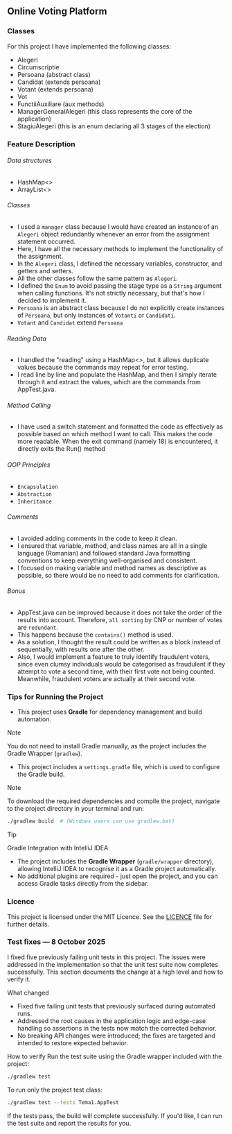 ## Online Voting Platform

### Classes
For this project I have implemented the following classes:

- Alegeri
- Circumscriptie
- Persoana (abstract class)
- Candidat (extends persoana)
- Votant (extends persoana)
- Vot
- FunctiiAuxiliare (aux methods)
- ManagerGeneralAlegeri (this class represents the core of the application)
- StagiuAlegeri (this is an enum declaring all 3 stages of the election)

### Feature Description

###### Data structures
- HashMap<>
- ArrayList<>

###### Classes
- I used a `manager` class because I would have created an instance of an `Alegeri` object redundantly whenever an error from the assignment statement occurred.
- Here, I have all the necessary methods to implement the functionality of the assignment.
- In the `Alegeri` class, I defined the necessary variables, constructor, and getters and setters.
- All the other classes follow the same pattern as `Alegeri`.
- I defined the `Enum` to avoid passing the stage type as a `String` argument when calling functions. It's not strictly necessary, but that's how I decided to implement it.
- `Persoana` is an abstract class because I do not explicitly create instances of `Persoana`, but only instances of `Votanti` or `Candidati`.
- `Votant` and `Candidat` extend `Persoana`

###### Reading Data
- I handled the "reading" using a HashMap<>, but it allows duplicate values because the commands may repeat for error testing.  
- I read line by line and populate the HashMap, and then I simply iterate through it and extract the values, which are the commands from AppTest.java.

###### Method Calling
- I have used a switch statement and formatted the code as effectively as possible based on which method I want to call. This makes the code more readable. When the exit command (namely 18) is encountered, it directly exits the Run() method

###### OOP Principles
- `Encapsulation`
- `Abstraction`
- `Inheritance`
  
###### Comments
- I avoided adding comments in the code to keep it clean.  
- I ensured that variable, method, and class names are all in a single language (Romanian) and followed standard Java formatting conventions to keep everything well-organised and consistent.  
- I focused on making variable and method names as descriptive as possible, so there would be no need to add comments for clarification.  

###### Bonus
- AppTest.java can be improved because it does not take the order of the results into account. Therefore, `all sorting` by CNP or number of votes are `redundant`.
- This happens because the `contains()` method is used.
- As a solution, I thought the result could be written as a block instead of sequentially, with results one after the other.
- Also, I would implement a feature to truly identify fraudulent voters, since even clumsy individuals would be categorised as fraudulent if they attempt to vote a second time, with their first vote not being counted. Meanwhile, fraudulent voters are actually at their second vote.

### Tips for Running the Project  

- This project uses **Gradle** for dependency management and build automation.  

> [!NOTE]  
> You do not need to install Gradle manually, as the project includes the Gradle Wrapper (`gradlew`).  

- This project includes a `settings.gradle` file, which is used to configure the Gradle build.  

> [!NOTE]  
> To download the required dependencies and compile the project, navigate to the project directory in your terminal and run:  
 ```bash
 ./gradlew build  # (Windows users can use gradlew.bat)
 ```  

> [!TIP]  
> Gradle Integration with IntelliJ IDEA  
- The project includes the **Gradle Wrapper** (`gradle/wrapper` directory), allowing IntelliJ IDEA to recognise it as a Gradle project automatically.  
- No additional plugins are required - just open the project, and you can access Gradle tasks directly from the sidebar.  


### Licence
This project is licensed under the MIT Licence. See the [LICENCE](./LICENSE) file for further details.
 
### Test fixes — 8 October 2025

I fixed five previously failing unit tests in this project. The issues were addressed in the implementation so that the unit test suite now completes successfully. This section documents the change at a high level and how to verify it.

What changed
- Fixed five failing unit tests that previously surfaced during automated runs.
- Addressed the root causes in the application logic and edge-case handling so assertions in the tests now match the corrected behavior.
- No breaking API changes were introduced; the fixes are targeted and intended to restore expected behavior.

How to verify
Run the test suite using the Gradle wrapper included with the project:

```bash
./gradlew test
```

To run only the project test class:

```bash
./gradlew test --tests Tema1.AppTest
```

If the tests pass, the build will complete successfully. If you'd like, I can run the test suite and report the results for you.
